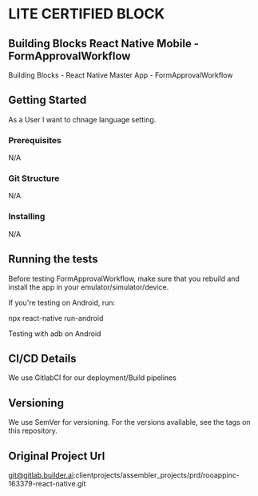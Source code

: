 # LITE CERTIFIED BLOCK


## Building Blocks React Native Mobile -  FormApprovalWorkflow

Building Blocks - React Native Master App - FormApprovalWorkflow

## Getting Started
As a User I want to chnage language setting.
### Prerequisites
N/A

### Git Structure
N/A

### Installing
N/A

## Running the tests
Before testing FormApprovalWorkflow, make sure that you rebuild and install the app in your emulator/simulator/device.

If you're testing on Android, run:

npx react-native run-android

Testing with adb on Android
## CI/CD Details
We use GitlabCI for our deployment/Build pipelines
## Versioning

We use SemVer for versioning. For the versions available, see the tags on this repository.

## Original Project Url

git@gitlab.builder.ai:clientprojects/assembler_projects/prd/rooappinc-163379-react-native.git